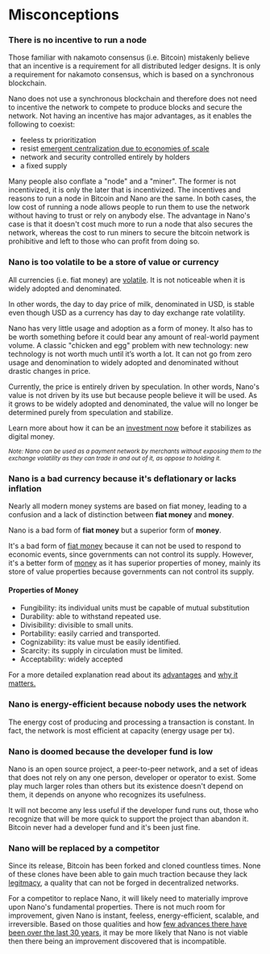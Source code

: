 # Misconceptions

### There is no incentive to run a node

Those familiar with nakamoto consensus (i.e. Bitcoin) mistakenly believe that an incentive is a requirement for all distributed ledger designs. It is only a requirement for nakamoto consensus, which is based on a synchronous blockchain.

Nano does not use a synchronous blockchain and therefore does not need to incentive the network to compete to produce blocks and secure the network. Not having an incentive has major advantages, as it enables the following to coexist:

- feeless tx prioritization
- resist <a href="https://medium.com/@clemahieu/emergent-centralization-due-to-economies-of-scale-83cc85a7cbef" target="_blank">emergent centralization due to economies of scale</a>
- network and security controlled entirely by holders
- a fixed supply

Many people also conflate a "node" and a "miner". The former is not incentivized, it is only the later that is incentivized. The incentives and reasons to run a node in Bitcoin and Nano are the same. In both cases, the low cost of running a node allows people to run them to use the network without having to trust or rely on anybody else. The advantage in Nano's case is that it doesn't cost much more to run a node that also secures the network, whereas the cost to run miners to secure the bitcoin network is prohibitive and left to those who can profit from doing so.

### Nano is too volatile to be a store of value or currency

All currencies (i.e. fiat money) are <a href="https://en.wikipedia.org/wiki/Foreign_exchange_market" target="_blank">volatile</a>. It is not noticeable when it is widely adopted and denominated.

In other words, the day to day price of milk, denominated in USD, is stable even though USD as a currency has day to day exchange rate volatility.

Nano has very little usage and adoption as a form of money. It also has to be worth something before it could bear any amount of real-world payment volume. A classic "chicken and egg" problem with new technology: new technology is not worth much until it’s worth a lot. It can not go from zero usage and denomination to widely adopted and denominated without drastic changes in price.

Currently, the price is entirely driven by speculation. In other words, Nano's value is not driven by its use but because people believe it will be used. As it grows to be widely adopted and denominated, the value will no longer be determined purely from speculation and stabilize.

Learn more about how it can be an <a href="/introduction/investment-thesis">investment now</a> before it stabilizes as digital money.

<small>_Note: Nano can be used as a payment network by merchants without exposing them to the exchange volatility as they can trade in and out of it, as oppose to holding it._</small>

### Nano is a bad currency because it's deflationary or lacks inflation

Nearly all modern money systems are based on fiat money, leading to a confusion and a lack of distinction between **fiat money** and **money**.

Nano is a bad form of **fiat money** but a superior form of **money**.

It's a bad form of <a href="https://en.wikipedia.org/wiki/Fiat_money" target="_blank">fiat money</a> because it can not be used to respond to economic events, since governments can not control its supply. However, it's a better form of <a href="https://en.wikipedia.org/wiki/Money" target="_blank">money</a> as it has superior properties of money, mainly its store of value properties because governments can not control its supply.

#### Properties of Money

- Fungibility: its individual units must be capable of mutual substitution
- Durability: able to withstand repeated use.
- Divisibility: divisible to small units.
- Portability: easily carried and transported.
- Cognizability: its value must be easily identified.
- Scarcity: its supply in circulation must be limited.
- Acceptability: widely accepted

For a more detailed explanation read about its <a href="/introduction/advantages">advantages</a> and <a href="/introduction/why-it-matters">why it matters.</a>

### Nano is energy-efficient because nobody uses the network

The energy cost of producing and processing a transaction is constant. In fact, the network is most efficient at capacity (energy usage per tx).

### Nano is doomed because the developer fund is low

Nano is an open source project, a peer-to-peer network, and a set of ideas that does not rely on any one person, developer or operator to exist. Some play much larger roles than others but its existence doesn't depend on them, it depends on anyone who recognizes its usefulness.

It will not become any less useful if the developer fund runs out, those who recognize that will be more quick to support the project than abandon it. Bitcoin never had a developer fund and it's been just fine.

### Nano will be replaced by a competitor

Since its release, Bitcoin has been forked and cloned countless times. None of these clones have been able to gain much traction because they lack <a href="https://vitalik.ca/general/2021/03/23/legitimacy.html" target="_blank">legitmacy</a>, a quality that can not be forged in decentralized networks.

For a competitor to replace Nano, it will likely need to materially improve upon Nano's fundamental properties. There is not much room for improvement, given Nano is instant, feeless, energy-efficient, scalable, and irreversible. Based on those qualities and how <a href="/history/overview">few advances there have been over the last 30 years</a>, it may be more likely that Nano is not viable then there being an improvement discovered that is incompatible.
